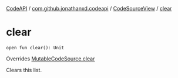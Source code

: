 [CodeAPI](../../index.md) / [com.github.jonathanxd.codeapi](../index.md) / [CodeSourceView](index.md) / [clear](.)

# clear

`open fun clear(): Unit`

Overrides [MutableCodeSource.clear](../-mutable-code-source/clear.md)

Clears this list.

